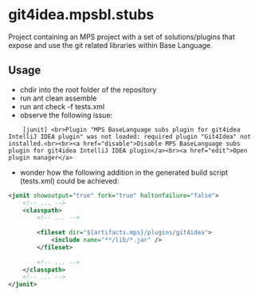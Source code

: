 git4idea.mpsbl.stubs
====================

Project containing an MPS project with a set of solutions/plugins that expose and use the git related libraries within Base Language.

## Usage

- chdir into the root folder of the repository
- run ant clean assemble
- run ant check -f tests.xml
- observe the following issue:

```
    [junit] <br>Plugin "MPS BaseLanguage subs plugin for git4idea IntelliJ IDEA plugin" was not loaded: required plugin "Git4Idea" not installed.<br><br><a href="disable">Disable MPS BaseLanguage subs plugin for git4idea IntelliJ IDEA plugin</a><br><a href="edit">Open plugin manager</a>
```

- wonder how the following addition in the generated build script (tests.xml) could be achieved:

```xml
<junit showoutput="true" fork="true" haltonfailure="false">
    <!-- ... -->      
    <classpath>
        <!-- ... -->      
        
        <fileset dir="${artifacts.mps}/plugins/git4idea">
            <include name="**/lib/*.jar" />
        </fileset>
        
        <!-- ... -->      
    </classpath>      
    <!-- ... -->      
</junit>
```